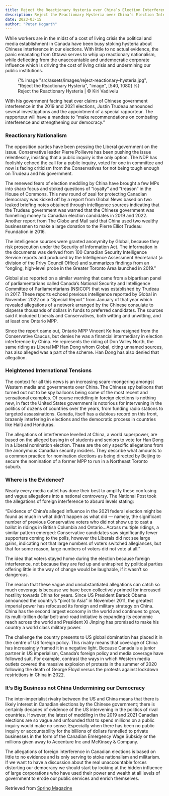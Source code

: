 ```yaml
---
title: Reject the Reactionary Hysteria over China’s Election Interference
description: Reject the Reactionary Hysteria over China’s Election Interference
date: 2023-03-15
author: "Peter Hogarth"
---
```


While workers are in the midst of a cost of living crisis the political and media establishment in Canada have been busy stoking hysteria about Chinese interference in our elections. With little to no actual evidence, the panic emanating from Ottawa serves to whip up reactionary nationalism, while deflecting from the unaccountable and undemocratic corporate influence which is driving the cost of living crisis and undermining our public institutions.

<!-- excerpt -->

<figure>
{% image "src/assets/images/reject-reactionary-hysteria.jpg", "Reject the Reactionary Hysteria", "image", [540, 1080] %}
<figcaption>Reject the Reactionary Hysteria | © Kiri Vadivelu</figcaption>
</figure>

With his government facing heat over claims of Chinese government interference in the 2019 and 2021 elections, Justin Trudeau announced several investigations and the appointment of a special rapporteur. The rapporteur will have a mandate to “make recommendations on combating interference and strengthening our democracy.”

### Reactionary Nationalism

The opposition parties have been pressing the Liberal government on the issue. Conservative leader Pierre Poilievre has been pushing the issue relentlessly, insisting that a public inquiry is the only option. The NDP has foolishly echoed the call for a public inquiry, voted for one in committee and now is facing criticism from the Conservatives for not being tough enough on Trudeau and his government.

The renewed fears of election meddling by China have brought a few MPs into sharp focus and stoked questions of “loyalty” and “treason” in the House of Commons. This new round of zeal for protecting Canadian democracy was kicked off by a report from Global News based on two leaked briefing notes obtained through intelligence sources indicating that the Trudeau government was warned that the Chinese government was funnelling money to Canadian election candidates in 2019 and 2022. Another report from The Globe and Mail said that China used two wealthy businessmen to make a large donation to the Pierre Elliot Trudeau Foundation in 2016.

The intelligence sources were granted anonymity by Global, because they risk prosecution under the Security of Information Act. The information in the documents was derived from 100 Canadian Security Intelligence Service reports and produced by the Intelligence Assessment Secretariat (a division of the Privy Council Office) and summarizes findings from an “ongling, high-level probe in the Greater Toronto Area launched in 2019.”

Global also reported on a similar warning that came from a bipartisan panel of parliamentarians called Canada’s National Security and Intelligence Committee of Parliamentarians (NSICOP) that was established by Trudeau in 2017. These reports echoed previous intelligence reported by Global in November 2022 on a “Special Report” from January of that year which revealed allegations of a network arranged by the Chinese consulate to disperse thousands of dollars in funds to preferred candidates. The sources said it included Liberals and Conservatives, both witting and unwitting, and at least one Ontario MPP.

Since the report came out, Ontario MPP Vincent Ke has resigned from the Conservative Caucus, but denies he was a financial intermediary in election interference by China. He represents the riding of Don Valley North, the same riding as Liberal MP Han Dong whom Global, citing unnamed sources, has also alleged was a part of the scheme. Han Dong has also denied that allegation.

### Heightened International Tensions

The context for all this news is an increasing scare-mongering amongst Western media and governments over China. The Chinese spy balloons that turned out not to be spy balloons being some of the most recent and sensational examples. Of course meddling in foreign elections is nothing new, in fact the United States government is notorious for intervening in the politics of dozens of countries over the years, from funding radio stations to targeted assassinations. Canada, itself has a dubious record on this front, brazenly interfering in elections and the democratic process in countries like Haiti and Honduras.

The allegations of interference levelled at China, a world superpower, are based on the alleged busing in of students and seniors to vote for Han Dong in a Liberal nomination election. These are the only specific allegations from the anonymous Canadian security insiders. They describe what amounts to a common practice for nomination elections as being directed by Beijing to secure the nomination of a former MPP to run in a Northeast Toronto suburb.

### Where is the Evidence?

Nearly every media outlet has done their best to amplify these confusing and vague allegations into a national controversy. The National Post took the allegations of foreign interference to absurd levels stating:

“Evidence of China’s alleged influence in the 2021 federal election might be found as much in what didn’t happen as what did — namely, the significant number of previous Conservative voters who did not show up to cast a ballot in ridings in British Columbia and Ontario…Across multiple ridings, a similar pattern emerged: Conservative candidates saw significantly fewer supporters coming to the polls, however the Liberals did not see large gains, indicating not that large numbers of voters switched allegiances, but that for some reason, large numbers of voters did not vote at all.”

The idea that voters stayed home during the election because foreign interference, not because they are fed up and uninspired by political parties offering little in the way of change would be laughable, if it wasn’t so dangerous.

The reason that these vague and unsubstantiated allegations can catch so much coverage is because we have been collectively primed for increased hostility towards China for years. Since US President Barack Obama announced the country’s “pivot to Asia” in November 2011, the greatest imperial power has refocused its foreign and military strategy on China. China has the second largest economy in the world and continues to grow, its multi-trillion dollar belt-and-road initiative is expanding its economic reach across the world and President Xi Jinping has promised to make his country a world class military power.

The challenge the country presents to US global domination has placed it in the centre of US foreign policy. This rivalry means that coverage of China has increasingly framed it in a negative light. Because Canada is a junior partner in US imperialism, Canada’s foreign policy and media coverage have followed suit. For example, contrast the ways in which Western media outlets covered the massive explosion of protests in the summer of 2020 following the death of George Floyd versus the protests against lockdown restrictions in China in 2022.

### It’s Big Business not China Undermining our Democracy

The inter-imperialist rivalry between the US and China means that there is likely interest in Canadian elections by the Chinese government; there is certainly decades of evidence of the US intervening in the politics of rival countries. However, the latest of meddling in the 2019 and 2021 Canadian elections are so vague and unfounded that to spend millions on a public inquiry would make no sense. Especially when there has been no public inquiry or accountability for the billions of dollars funnelled to private businesses in the form of the Canadian Emergency Wage Subsidy or the millions given away to Accenture Inc and McKinsey & Company.

The allegations of foreign interference in Canadian elections is based on little to no evidence and is only serving to stoke nationalism and militarism. If we want to have a discussion about the real unaccountable forces distorting our democracy we should start by looking at the hidden influence of large corporations who have used their power and wealth at all levels of government to erode our public services and enrich themselves.

Retrieved from [Spring Magazine](https://springmag.ca/reject-the-reactionary-hysteria-over-chinas-election-interference)

